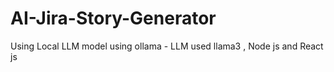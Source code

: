 # AI-Jira-Story-Generator
Using Local LLM model using ollama -  LLM used llama3 , Node js and React js
